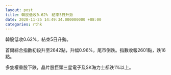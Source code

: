 ```yaml
---
layout: post
title: 韓股低收0.62%　結束5日升勢
date: 2020-11-25 14:49:34.000000000 +08:00
categories: rthk
---
```


韓股低收0.62%，結束5日升勢。

首爾綜合指數初段升至2642點，升幅0.96%，尾市倒跌。指數收報2601點，跌16點。

多隻權重股下跌，晶片股巨頭三星電子及SK海力士都跌1%以上。

